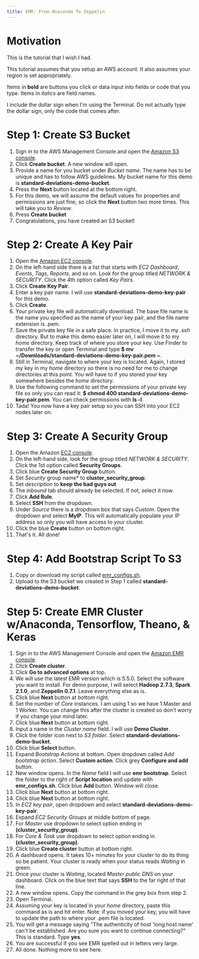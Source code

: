 ```yaml
---
title: EMR: From Anaconda To Zeppelin
---
```


# Motivation
This is the tutorial that I wish I had. 

This tutorial assumes that you setup an AWS account. It also assumes your region is set appropriately.

Items in **bold** are buttons you click or data input into fields or code that you type. Items in *italics* are field names.

I include the dollar sign when I'm using the Terminal. Do not actually type the dollar sign, only the code that comes after.

# Step 1: Create S3 Bucket
1. Sign in to the AWS Management Console and open the [Amazon S3 console](https://console.aws.amazon.com/s3/).
2. Click **Create bucket**. A new window will open.
3. Provide a name for you bucket under *Bucket name*. The name has to be unique and has to follow AWS guidelines. My bucket name for this demo is **standard-deviations-demo-bucket**.
4. Press the **Next** button located at the bottom right. 
5. For this demo, we will assume the default values for properties and permissions are just fine, so click the **Next** button two more times. This will take you to *Review*.
6. Press **Create bucket**
7. Congratulations, you have created an S3 bucket!

# Step 2: Create A Key Pair
1. Open the [Amazon EC2 console](https://console.aws.amazon.com/ec2/).
2. On the left-hand side there is a list that starts with *EC2 Dashboard*, *Events*, *Tags*, *Reports*, and so on. Look for the group titled *NETWORK & SECURITY*. Click the 4th option called *Key Pairs*.
3. Click **Create Key Pair**.
4. Enter a key pair name. I will use **standard-deviations-demo-key-pair** for this demo.
5. Click **Create**. 
6. Your private key file will automatically download. The base file name is the name you specified as the name of your key pair, and the file name extension is .pem. 
7. Save the private key file in a safe place. In practice, I move it to my *.ssh* directory. But to make this demo easier later on, I will move it to my *home* directory. Keep track of where you store your key. Use Finder to transfer the key or open Terminal and type **$ mv ~/Downloads/standard-deviations-demo-key-pair.pem ~**.
8. Still in Terminal, navigate to where your key is located. Again, I stored my key in my *home* directory so there is no need for me to change directories at this point. You will have to if you stored your key somewhere besides the *home* directory.
9. Use the following command to set the permissions of your private key file so only you can read it: **$ chmod 400 standard-deviations-demo-key-pair.pem**. You can check permissions with **ls -l**.
10. Tada! You now have a key pair setup so you can SSH into your EC2 nodes later on.

# Step 3: Create A Security Group
1. Open the Amazon [EC2 console](https://console.aws.amazon.com/ec2/).
2. On the left-hand side, look for the group titled *NETWORK & SECURITY*. Click the 1st option called **Security Groups**.
3. Click blue **Create Security Group** button.
4. Set *Security* group name* to **cluster_security_group**.
5. Set *description* to **keep the bad guys out**
6. The *inbound* tab should already be selected. If not, select it now.
7. Click **Add Rule**.
8. Select **SSH** from the dropdown.
9. Under *Source* there is a dropdown box that says *Custom*. Open the dropdown and select **MyIP**. This will automatically populate your IP address so only you will have access to your cluster.
10. Click the blue **Create** button on bottom right.
11. That's it. All done!

# Step 4: Add Bootstrap Script To S3
1. Copy or download my script called [emr_configs.sh](https://github.com/dziganto/dziganto.github.io/blob/master/_scripts/emr_configs.sh). 
2. Upload to the S3 bucket we created in Step 1 called **standard-deviations-demo-bucket**.

# Step 5: Create EMR Cluster w/Anaconda, Tensorflow, Theano, & Keras
1. Sign in to the AWS Management Console and open the [Amazon EMR console](https://console.aws.amazon.com/elasticmapreduce/).
2. Click **Create cluster**.
3. Click **Go to advanced options** at top.
4. We will use the latest EMR version which is 5.5.0. Select the software you want to install. For demo purpose, I will select **Hadoop 2.7.3**, **Spark 2.1.0**, and **Zeppelin 0.7.1**. Leave everything else as is.
5. Click blue **Next** button at bottom right.
6. Set the number of *Core* instances. I am using 1 so we have 1 Master and 1 Worker. You can change this after the cluster is created so don't worry if you change your mind later.
7. Click blue **Next** button at bottom right.
8. Input a name in the *Cluster name* field. I will use **Demo Cluster**.
9. Click the folder icon next to *S3 folder*. Select **standard-deviations-demo-bucket**.
10. Click blue **Select** button.
11. Expand *Bootstrap Actions* at bottom. Open dropdown called *Add bootstrap action*. Select **Custom action**. Click grey **Configure and add** button. 
12. New window opens. In the *Name* field I will use **emr bootstrap**. Select the folder to the right of **Script location** and update with **emr_configs.sh**. Click blue **Add** button. Window will close.
13. Click blue **Next** button at bottom right.
14. Click blue **Next** button at bottom right.
15. In *EC2 key pair*, open dropdown and select **standard-deviations-demo-key-pair**.
16. Expand *EC2 Security Groups* at middle bottom of page.
17. For *Master* use dropdown to select option ending in **(cluster_security_group)**.
18. For *Core & Task* use dropdown to select option ending in **(cluster_security_group)**.
19. Click blue **Create cluster** button at bottom right. 
20. A dashboard opens. It takes 10+ minutes for your cluster to do its thing so be patient. Your cluster is ready when your status reads *Waiting* in green.
21. Once your cluster is *Waiting*, located *Master public DNS* on your dashboard. Click on the blue text that says **SSH** to the far right of that line.
22. A new window opens. Copy the command in the grey box from step 2.
23. Open Terminal.
24. Assuming your key is located in your *home* directory, paste this command as is and hit enter. Note: if you moved your key, you will have to update the path to where your .pem file is located.
25. You will get a message saying "The authenticity of host 'long host name' can't be established. Are you sure you want to continue connecting?" This is standard. Type **yes**.
26. You are successful if you see EMR spelled out in letters very large. 
27. All done. Nothing more to see here.
